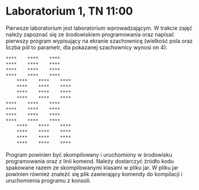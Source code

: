 # Laboratorium 1, TN 11:00

Pierwsze laboratorium jest laboratorium wprowadzającym. W trakcie zajęć należy zapoznać się ze środowiskiem programowania oraz napisać pierwszy program wypisujący na ekranie szachownicę (wielkość pola oraz liczba pól to parametr, dla pokazanej szachownicy wynosi on 4):

```txt
****    ****    ****    
****    ****    ****    
****    ****    ****    
****    ****    ****    
    ****    ****    ****
    ****    ****    ****
    ****    ****    ****
    ****    ****    ****
****    ****    ****    
****    ****    ****    
****    ****    ****    
****    ****    ****    
    ****    ****    ****
    ****    ****    ****
    ****    ****    ****
    ****    ****    ****    
```

Program powinien być skompilowany i uruchomiony w środowisku programowania oraz z linii komend. Należy dostarczyć źródło kodu spakowane razem ze skompilowanymi klasami w pliku jar. W pliku jar powinien również znaleźć się plik zawierający komendy do kompilacji i uruchomienia programu z konsoli.
